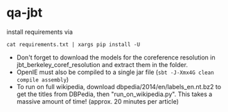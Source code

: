 # qa-jbt

install requirements via

`cat requirements.txt | xargs pip install -U`

* Don't forget to download the models for the coreference resolution in jbt_berkeley_coref_resolution
and extract them in the folder.
* OpenIE must also be compiled to a single jar file (`sbt -J-Xmx4G clean compile assembly`)
* To run on full wikipedia, download dbpedia/2014/en/labels_en.nt.bz2 to get the titles from DBPedia, then "run_on_wikipedia.py". This takes a massive amount of time! (approx. 20 minutes per article)




